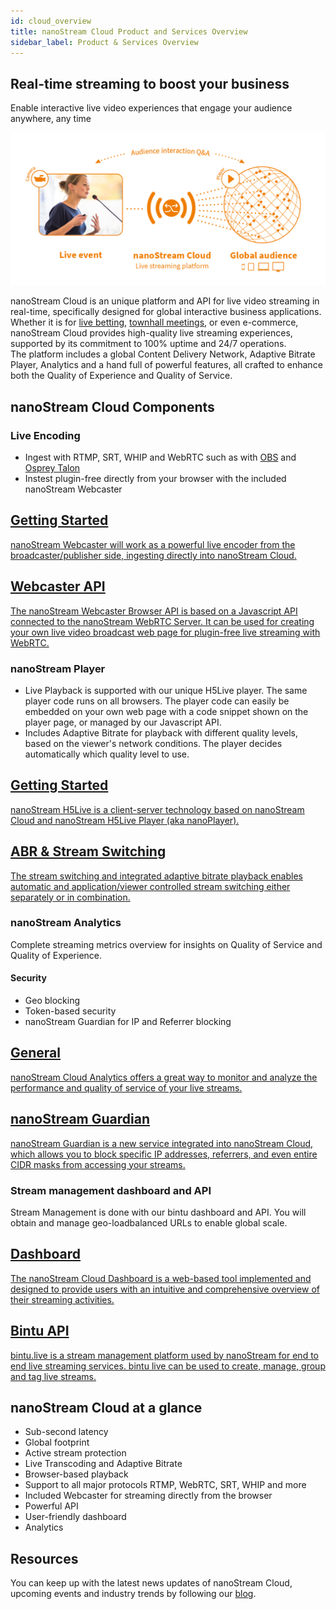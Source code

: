 ```yaml
---
id: cloud_overview
title: nanoStream Cloud Product and Services Overview
sidebar_label: Product & Services Overview
---
```


<!-- ![Logo](../assets/cloud/nsc.svg) -->

## Real-time streaming to boost your business
Enable interactive live video experiences that engage your audience anywhere, any time

![Infographic: nanoStream Cloud Workflow](../assets/cloud/nsc-inforgraphic.png)

nanoStream Cloud is an unique platform and API for live video streaming in real-time, specifically designed for global interactive business applications. Whether it is for [live betting](https://www.nanocosmos.de/blog/category/interactive-use-cases/gaming-betting-interactive-use-cases/), [townhall meetings](https://www.nanocosmos.de/blog/category/interactive-use-cases/townhall-events/), or even e-commerce, nanoStream Cloud provides high-quality live streaming experiences, supported by its commitment to 100% uptime and 24/7 operations. <br/>
The platform includes a global Content Delivery Network, Adaptive Bitrate Player, Analytics and a hand full of powerful features, all crafted to enhance both the Quality of Experience and Quality of Service.

## nanoStream Cloud Components

### Live Encoding
- Ingest with RTMP, SRT, WHIP and WebRTC such as with [OBS](https://www.nanocosmos.de/blog/2019/03/how-to-use-obs-for-low-latency-live-encoding-to-nanostream-cloud/) and [Osprey Talon](https://www.nanocosmos.de/blog/2023/02/osprey-talon-and-nanostream-cloud/) 
- Instest plugin-free directly from your browser with the included nanoStream Webcaster

<article class="margin-top--lg">
    <section class="row list_ZO3j">
        <article class="col col--6 margin-bottom--lg">
            <a class="card padding--lg cardContainer_Uewx" href="/docs/webrtc/nanostream_webrtc_introduction">
                <h2 class="text--truncate cardTitle_dwRT" title="Playground">Getting Started</h2>
                <p class="text--truncate cardDescription_mCBT">
                    nanoStream Webcaster will work as a powerful live encoder from the broadcaster/publisher side, ingesting directly into nanoStream Cloud. 
                </p>
            </a></article>
        <article class="col col--6 margin-bottom--lg">
            <a class="card padding--lg cardContainer_Uewx" href="/docs/webrtc/nanostream_webrtc_api">
                <h2 class="text--truncate cardTitle_dwRT" title="TypeScript Support">Webcaster API</h2>
                <p class="text--truncate cardDescription_mCBT">
                    The nanoStream Webcaster Browser API is based on a Javascript API connected to the nanoStream WebRTC Server. It can be used for creating your own live video broadcast web page for plugin-free live streaming with WebRTC.
                </p>
            </a></article>
    </section>
</article>

### nanoStream Player

- Live Playback is supported with our unique H5Live player. The same player code runs on all browsers. The player code can easily be embedded on your own web page with a code snippet shown on the player page, or managed by our Javascript API.
- Includes Adaptive Bitrate for playback with different quality levels, based on the viewer's network conditions. The player decides automatically which quality level to use.

<article class="margin-top--lg">
    <section class="row list_ZO3j">
        <article class="col col--6 margin-bottom--lg">
            <a class="card padding--lg cardContainer_Uewx"href="/docs/nanoplayer/nanoplayer_getting_started">
                <h2 class="text--truncate cardTitle_dwRT" title="Configuration">Getting Started</h2>
                <p class="text--truncate cardDescription_mCBT">
                    nanoStream H5Live is a client-server technology based on nanoStream Cloud and nanoStream H5Live Player (aka nanoPlayer). 
                </p>
            </a></article>
        <article class="col col--6 margin-bottom--lg">
            <a class="card padding--lg cardContainer_Uewx" href="/docs/nanoplayer/nanoplayer_feature_stream_switching">
                <h2 class="text--truncate cardTitle_dwRT" title="Installation">ABR & Stream Switching</h2>
                <p class="text--truncate cardDescription_mCBT">
                    The stream switching and integrated adaptive bitrate playback enables automatic and application/viewer controlled stream switching either separately or in combination. 
                </p>
            </a></article>
    </section>
</article>

### nanoStream Analytics

Complete streaming metrics overview for insights on Quality of Service and Quality of Experience.

#### Security
- Geo blocking
- Token-based security
- nanoStream Guardian for IP and Referrer blocking

<article class="margin-top--lg">
    <section class="row list_ZO3j">
        <article class="col col--6 margin-bottom--lg">
            <a class="card padding--lg cardContainer_Uewx" href="/docs/cloud/analytics">
                <h2 class="text--truncate cardTitle_dwRT" title="TypeScript Support">General</h2>
                <p class="text--truncate cardDescription_mCBT">
                nanoStream Cloud Analytics offers a great way to monitor and analyze the performance and quality of service of your live streams.
                </p>
            </a></article>
        <article class="col col--6 margin-bottom--lg">
            <a class="card padding--lg cardContainer_Uewx" href="/docs/analytics/guardian">
                <h2 class="text--truncate cardTitle_dwRT" title="Playground">nanoStream Guardian</h2>
                <p class="text--truncate cardDescription_mCBT">
                    nanoStream Guardian is a new service integrated into nanoStream Cloud, which allows you to block specific IP addresses, referrers, and even entire CIDR masks from accessing your streams.
                </p>
            </a></article>
    </section>
</article>

### Stream management dashboard and API

Stream Management is done with our bintu dashboard and API. You will obtain and manage geo-loadbalanced URLs to enable global scale.

<article class="margin-top--lg">
    <section class="row list_ZO3j">
        <article class="col col--6 margin-bottom--lg">
            <a class="card padding--lg cardContainer_Uewx" href="/docs/cloud-frontend-v3/Dashboard_Overview">
                <h2 class="text--truncate cardTitle_dwRT" title="Installation">Dashboard</h2>
                <p class="text--truncate cardDescription_mCBT">
                    The nanoStream Cloud Dashboard is a web-based tool implemented and designed to provide users with an intuitive and comprehensive overview of their streaming activities.
                </p>
            </a></article>
        <article class="col col--6 margin-bottom--lg">
            <a class="card padding--lg cardContainer_Uewx"href="https://doc.pages.nanocosmos.de/bintuapi-docs/">
                <h2 class="text--truncate cardTitle_dwRT" title="Configuration">Bintu API</h2>
                <p class="text--truncate cardDescription_mCBT">
                    bintu.live is a stream management platform used by nanoStream for end to end live streaming services. bintu live can be used to create, manage, group and tag live streams.
                </p>
            </a></article>
    </section>
</article>

## nanoStream Cloud at a glance

- Sub-second latency
- Global footprint 
- Active stream protection
- Live Transcoding and Adaptive Bitrate
- Browser-based playback
- Support to all major protocols RTMP, WebRTC, SRT, WHIP and more
- Included Webcaster for streaming directly from the browser
- Powerful API
- User-friendly dashboard
- Analytics

## Resources

You can keep up with the latest news updates of nanoStream Cloud, upcoming events and industry trends by following our [blog](https://www.nanocosmos.de/blog/).
